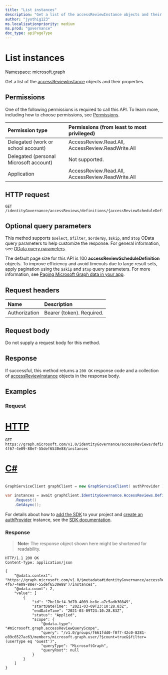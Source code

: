 ```yaml
---
title: "List instances"
description: "Get a list of the accessReviewInstance objects and their properties."
author: "jyothig123"
ms.localizationpriority: medium
ms.prod: "governance"
doc_type: apiPageType
---
```


# List instances
Namespace: microsoft.graph

Get a list of the [accessReviewInstance](../resources/accessreviewinstance.md) objects and their properties.

## Permissions
One of the following permissions is required to call this API. To learn more, including how to choose permissions, see [Permissions](/graph/permissions-reference).

|Permission type|Permissions (from least to most privileged)|
|:---|:---|
|Delegated (work or school account)|AccessReview.Read.All, AccessReview.ReadWrite.All|
|Delegated (personal Microsoft account)|Not supported.|
|Application|AccessReview.Read.All, AccessReview.ReadWrite.All|

## HTTP request

<!-- {
  "blockType": "ignored"
}
-->
``` http
GET /identityGovernance/accessReviews/definitions/{accessReviewScheduleDefinitionId}/instances
```

## Optional query parameters
This method supports `$select`, `$filter`, `$orderBy`, `$skip`, and `$top` OData query parameters to help customize the response. For general information, see [OData query parameters](/graph/query-parameters).

The default page size for this API is 100 **accessReviewScheduleDefinition** objects. To improve efficiency and avoid timeouts due to large result sets, apply pagination using the `$skip` and `$top` query parameters. For more information, see [Paging Microsoft Graph data in your app](/graph/paging).

## Request headers
|Name|Description|
|:---|:---|
|Authorization|Bearer {token}. Required.|

## Request body
Do not supply a request body for this method.

## Response

If successful, this method returns a `200 OK` response code and a collection of [accessReviewInstance](../resources/accessreviewinstance.md) objects in the response body.

## Examples

### Request

# [HTTP](#tab/http)
<!-- {
  "blockType": "request",
  "name": "list_accessreviewinstance"
}
-->
``` http
GET https://graph.microsoft.com/v1.0/identityGovernance/accessReviews/definitions/8564a649-4f67-4e09-88e7-55def6530e88/instances
```

# [C#](#tab/csharp)

```csharp

GraphServiceClient graphClient = new GraphServiceClient( authProvider );

var instances = await graphClient.IdentityGovernance.AccessReviews.Definitions["{accessReviewScheduleDefinition-id}"].Instances
	.Request()
	.GetAsync();

```


 For details about how to [add the SDK](/graph/sdks/sdk-installation) to your project and [create an authProvider](/graph/sdks/choose-authentication-providers) instance, see the [SDK documentation](/graph/sdks/sdks-overview).

### Response
>**Note:** The response object shown here might be shortened for readability.
<!-- {
  "blockType": "response",
  "truncated": true,
  "@odata.type": "Collection(microsoft.graph.accessReviewInstance)"
}
-->
``` http
HTTP/1.1 200 OK
Content-Type: application/json

{
    "@odata.context": "https://graph.microsoft.com/v1.0/$metadata#identityGovernance/accessReviews/definitions('8564a649-4f67-4e09-88e7-55def6530e88')/instances",
    "@odata.count": 2,
    "value": [
        {
            "id": "7bc18cf4-3d70-4009-bc8e-a7c5adb30849",
            "startDateTime": "2021-03-09T23:10:28.83Z",
            "endDateTime": "2021-03-09T23:10:28.83Z",
            "status": "Applied",
            "scope": {
                "@odata.type": "#microsoft.graph.accessReviewQueryScope",
                "query": "/v1.0/groups/f661fdd0-f0f7-42c0-8281-e89c6527ac63/members/microsoft.graph.user/?$count=true&$filter=(userType eq 'Guest')",
                "queryType": "MicrosoftGraph",
                "queryRoot": null
            }
        }
    ]
}
```
